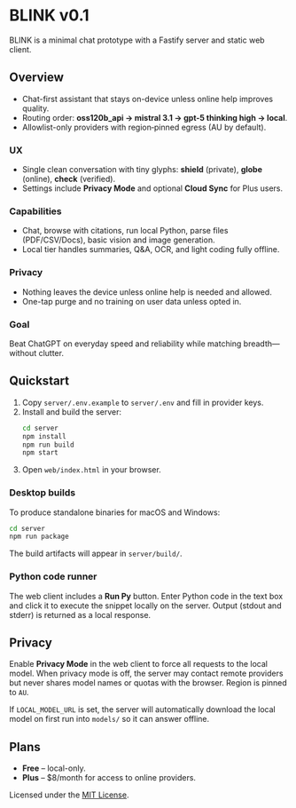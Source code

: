 # BLINK v0.1

BLINK is a minimal chat prototype with a Fastify server and static web client.

## Overview

* Chat-first assistant that stays on-device unless online help improves quality.
* Routing order: **oss120b_api → mistral 3.1 → gpt-5 thinking high → local**.
* Allowlist-only providers with region‑pinned egress (AU by default).

### UX

* Single clean conversation with tiny glyphs: **shield** (private), **globe** (online), **check** (verified).
* Settings include **Privacy Mode** and optional **Cloud Sync** for Plus users.

### Capabilities

* Chat, browse with citations, run local Python, parse files (PDF/CSV/Docs), basic vision and image generation.
* Local tier handles summaries, Q&A, OCR, and light coding fully offline.

### Privacy

* Nothing leaves the device unless online help is needed and allowed.
* One-tap purge and no training on user data unless opted in.

### Goal

Beat ChatGPT on everyday speed and reliability while matching breadth—without clutter.

## Quickstart

1. Copy `server/.env.example` to `server/.env` and fill in provider keys.
2. Install and build the server:
   ```bash
   cd server
   npm install
   npm run build
   npm start
   ```
3. Open `web/index.html` in your browser.

### Desktop builds

To produce standalone binaries for macOS and Windows:

```bash
cd server
npm run package
```
The build artifacts will appear in `server/build/`.

### Python code runner

The web client includes a **Run Py** button. Enter Python code in the text box
and click it to execute the snippet locally on the server. Output (stdout and
stderr) is returned as a local response.

## Privacy

Enable **Privacy Mode** in the web client to force all requests to the local
model. When privacy mode is off, the server may contact remote providers but
never shares model names or quotas with the browser. Region is pinned to `AU`.

If `LOCAL_MODEL_URL` is set, the server will automatically download the local
model on first run into `models/` so it can answer offline.

## Plans

- **Free** – local-only.
- **Plus** – $8/month for access to online providers.

Licensed under the [MIT License](LICENSE).
